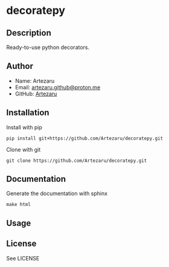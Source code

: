 # decoratepy

## Description
Ready-to-use python decorators. 

## Author
- Name: Artezaru
- Email: artezaru.github@proton.me
- GitHub: [Artezaru](https://github.com/Artezaru/decoratepy.git)

## Installation

Install with pip

```
pip install git+https://github.com/Artezaru/decoratepy.git
```

Clone with git

```
git clone https://github.com/Artezaru/decoratepy.git
```

## Documentation

Generate the documentation with sphinx

```
make html
```

## Usage

## License
See LICENSE
